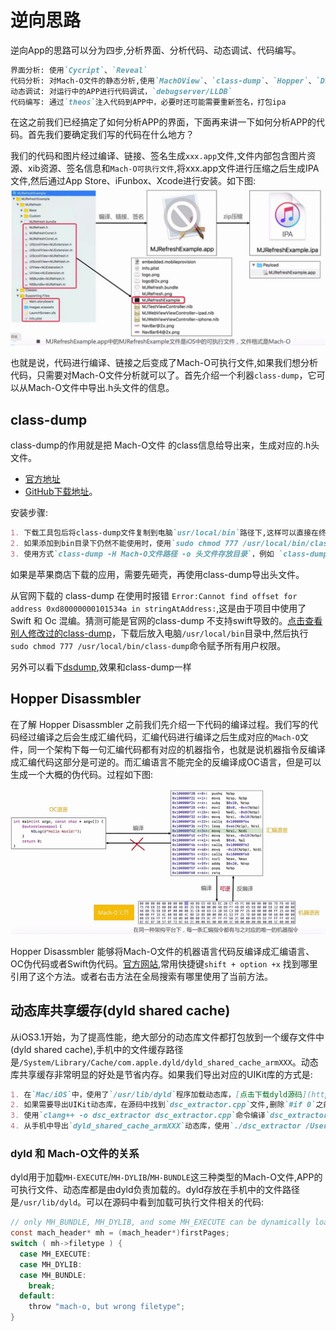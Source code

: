 # 逆向思路
逆向App的思路可以分为四步,分析界面、分析代码、动态调试、代码编写。
```markdown
界面分析: 使用`Cycript`、`Reveal`
代码分析: 对Mach-O文件的静态分析,使用`MachOView`、`class-dump`、`Hopper`、`Disassembler`、`ida`等
动态调试: 对运行中的APP进行代码调试，`debugserver/LLDB`
代码编写: 通过`theos`注入代码到APP中，必要时还可能需要重新签名，打包ipa
```
在这之前我们已经搞定了如何分析APP的界面，下面再来讲一下如何分析APP的代码。首先我们要确定我们写的代码在什么地方？

我们的代码和图片经过编译、链接、签名生成`xxx.app`文件,文件内部包含图片资源、xib资源、签名信息和`Mach-O可执行文件`,将xxx.app文件进行压缩之后生成IPA文件,然后通过App Store、iFunbox、Xcode进行安装。如下图:
![](../imgs/ios_img_92.png ":size=500")

也就是说，代码进行编译、链接之后变成了Mach-O可执行文件,如果我们想分析代码，只需要对Mach-O文件分析就可以了。首先介绍一个利器`class-dump`，它可以从Mach-O文件中导出.h头文件的信息。

## class-dump
class-dump的作用就是把 Mach-O文件 的class信息给导出来，生成对应的.h头文件。
* [官方地址](http://stevenygard.com/projects/class-dump/)
* [GitHub下载地址](https://github.com/nygard/class-dump)。

安装步骤:
```markdown
1. 下载工具包后将class-dump文件复制到电脑`usr/local/bin`路径下,这样可以直接在终端使用`class-dump`命令
2. 如果添加到bin目录下仍然不能使用时，使用`sudo chmod 777 /usr/local/bin/class-dump`设置权限
3. 使用方式`class-dump -H Mach-O文件路径 -o 头文件存放目录`，例如 `class-dump -H ~/Desktop/ipas/Payload/test.app -o ~/Desktop/Payload`
```
如果是苹果商店下载的应用，需要先砸壳，再使用class-dump导出头文件。

从官网下载的 class-dump 在使用时报错 `Error:Cannot find offset for address 0xd80000000101534a in stringAtAddress:`,这是由于项目中使用了 Swift 和 Oc 混编。猜测可能是官网的class-dump 不支持swift导致的。[点击查看别人修改过的class-dump](https://github.com/AloneMonkey/MonkeyDev/blob/master/bin/class-dump)，下载后放入电脑`/usr/local/bin`目录中,然后执行`sudo chmod 777 /usr/local/bin/class-dump`命令赋予所有用户权限。

另外可以看下[dsdump](https://github.com/DerekSelander/dsdump),效果和class-dump一样

## Hopper Disassmbler
在了解 Hopper Disassmbler 之前我们先介绍一下代码的编译过程。我们写的代码经过编译之后会生成汇编代码，汇编代码进行编译之后生成对应的`Mach-O`文件，同一个架构下每一句汇编代码都有对应的机器指令，也就是说机器指令反编译成汇编代码这部分是可逆的。而汇编语言不能完全的反编译成OC语言，但是可以生成一个大概的伪代码。过程如下图:

![](../imgs/ios_img_93.png ":size=500")

Hopper Disassmbler 能够将Mach-O文件的机器语言代码反编译成汇编语言、OC伪代码或者Swift伪代码。[官方网站](https://www.hopperapp.com/index.html),常用快捷键`shift + option +x` 找到哪里引用了这个方法。或者右击方法在全局搜索有哪里使用了当前方法。

## 动态库共享缓存(dyld shared cache)
从iOS3.1开始，为了提高性能，绝大部分的动态库文件都打包放到一个缓存文件中(dyld shared cache),手机中的文件缓存路径是`/System/Library/Cache/com.apple.dyld/dyld_shared_cache_armXXX`。动态库共享缓存非常明显的好处是节省内存。如果我们导出对应的UIKit库的方式是:
```markdown
1. 在`Mac/iOS`中，使用了`/usr/lib/dyld`程序加载动态库，[点击下载dyld源码](https://opensource.apple.com/tarballs/dyld)。
2. 如果需要导出UIKit动态库，在源码中找到`dsc_extractor.cpp`文件,删除`#if 0`之前的代码,并且将`0`修改成`1`。
3. 使用`clang++ -o dsc_extractor dsc_extractor.cpp`命令编译`dsc_extractor.cpp`文件，会生成`dsc_extractor`可执行文件
4. 从手机中导出`dyld_shared_cache_armXXX`动态库，使用`./dsc_extractor /Users/mlive/Desktop/dyld_shared_cache_arm64  dyld`命令从动态库里导出不同的框架动态库到dyld文件。
```

### dyld 和 Mach-O文件的关系
dyld用于加载`MH-EXECUTE`/`MH-DYLIB`/`MH-BUNDLE`这三种类型的Mach-O文件,APP的可执行文件、动态库都是由dyld负责加载的。dyld存放在手机中的文件路径是`/usr/lib/dyld`。可以在源码中看到加载可执行文件相关的代码:
```c
// only MH_BUNDLE, MH_DYLIB, and some MH_EXECUTE can be dynamically loaded
const mach_header* mh = (mach_header*)firstPages;
switch ( mh->filetype ) {
  case MH_EXECUTE:
  case MH_DYLIB:
  case MH_BUNDLE:
    break;
  default:
    throw "mach-o, but wrong filetype";
}
```





